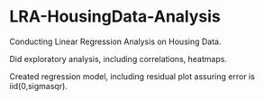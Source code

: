 # LRA-HousingData-Analysis
Conducting Linear Regression Analysis on Housing Data. 

Did exploratory analysis, including correlations, heatmaps.

Created regression model, including residual plot assuring error is iid(0,sigmasqr).
